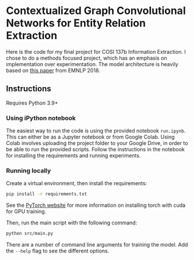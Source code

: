 # Contextualized Graph Convolutional Networks for Entity Relation Extraction
Here is the code for my final project for COSI 137b Information Extraction. I chose to do a methods focused project,
which has an emphasis on implementation over experimentation. The model architecture is heavily based on
[this paper](https://aclanthology.org/D18-1244/) from EMNLP 2018.

## Instructions
Requires Python 3.9+

### Using iPython notebook

The easiest way to run the code is using the provided notebook `run.ipynb`. This can either be as a Jupyter notebook or
from Google Colab. Using Colab involves uploading the project folder to your Google Drive, in order to be able to run
the provided scripts. Follow the instructions in the notebook for installing the requirements and running experiments.

### Running locally

Create a virtual environment, then install the requirements:
```sh
pip install -r requirements.txt
```
See the [PyTorch website](https://pytorch.org/get-started/locally/) for more information on installing torch with cuda
for GPU training.

Then, run the main script with the following command:
```sh
python src/main.py
```
There are a number of command line arguments for training the model. Add the `--help` flag to see the different
options.
